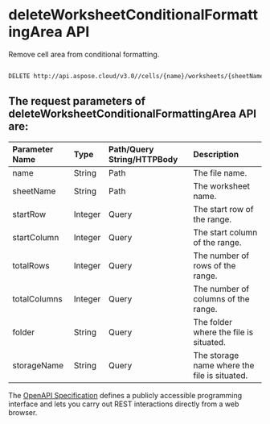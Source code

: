 # **deleteWorksheetConditionalFormattingArea API**

Remove cell area from conditional formatting. 

```bash

DELETE http://api.aspose.cloud/v3.0//cells/{name}/worksheets/{sheetName}/conditionalFormattings/area

```

## The request parameters of **deleteWorksheetConditionalFormattingArea** API are: 

| Parameter Name | Type | Path/Query String/HTTPBody | Description | 
| :- | :- | :- |:- | 
|name|String|Path|The file name.|
|sheetName|String|Path|The worksheet name.|
|startRow|Integer|Query|The start row of the range.|
|startColumn|Integer|Query|The start column of the range.|
|totalRows|Integer|Query|The number of rows of the range.|
|totalColumns|Integer|Query|The number of columns of the range.|
|folder|String|Query|The folder where the file is situated.|
|storageName|String|Query|The storage name where the file is situated.|


The [OpenAPI Specification](https://reference.aspose.cloud/cells/#/ConditionalFormattingsController/DeleteWorksheetConditionalFormattingArea) defines a publicly accessible programming interface and lets you carry out REST interactions directly from a web browser.
